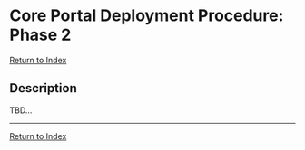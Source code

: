 # Core Portal Deployment Procedure: Phase 2

[Return to Index](../index.md)

## Description

TBD...






---

[Return to Index](../index.md)
